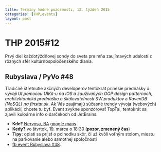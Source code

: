 ```yaml
---
title: Termíny hodné pozornosti, 12. týždeň 2015
categories: [THP,events]
layout: post
---
```

THP 2015#12
===========
Prvý diel každotýždňovej sondy do sveta pre mňa zaujímavých udalostí z rôznych sfér kultúrnospoločenského diania.

Rubyslava / PyVo #48
--------------------
Tradičné stretnutie akčných developerov tentokrát prinesie prednášky o *vývoji UI pomocou UIKit-u na iOS a zaužívaných OOP design patternoch*, *architektonická prednáška o škálovateľnosti SW produktov* a *RavenDB (NoSQL) na finstat.sk*. Ak Vás zaujímajú súčasné trendy vývoja (webových) aplikácií, chcete tu byť. Event zvykne sponzorovať TopTal, tentokrát sa zjavili kuloárne info o darčekoch od JetBrains.

   * **Kde?** [Nervosa, BA](http://www.nervosa.sk) [google maps](https://goo.gl/maps/wTx02) 
   * **Kedy?** vo štvrtok, 19. marca o 18:30 (**pozor, zmenený čas**)
   * **Tipy:** oplatí sa príjsť o polhodku skôr, či už kvôli voľným stolom, miestu na parkovanie alebo samotnej spoločnosti 
   * [fb event Rubyslava #48](https://www.facebook.com/events/1552210551696826/).

